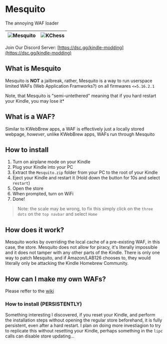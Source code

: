 # Mesquito
The annoying WAF loader

| ![Mesquito](https://github.com/KindleModding/Mesquito/assets/69104218/8f9a2605-060a-4d49-9acf-e70dfc920fc4) | ![KChess](https://github.com/KindleModding/Mesquito/assets/69104218/ec3d99d9-b96f-4e5d-8da0-8ac77de08e64) |
|------------------------------------------------------------------------------------------------------------------|--------------------------------------------------------------------------------------------------------------------|


Join Our Discord Server: [https://dsc.gg/kindle-modding](https://dsc.gg/kindle-modding)

## What is Mesquito
Mesquito is **NOT** a jailbreak, rather, Mesquito is a way to run userspace limited WAFs (Web Application Framworks?) on all firmwares `<=5.16.2.1`

Note, that Mesquito is "semi-untethered" meaning that if you hard restart your Kindle, you may lose it*

## What is a WAF?
Similar to KWebBrew apps, a WAF is effectively just a locally stored webpage, *however*, unlike KWebBrew apps, WAFs run through Mesquito

## How to install
1. Turn on airplane mode on your Kindle
2. Plug your Kindle into your PC
3. Extract the `Mesquito.zip` folder from your PC to the root of your Kindle
4. Eject your Kindle and restart it (Hold down the button for 10s and select `restart`)
5. Open the store
6. When prompted, turn on WiFi
7. Done!
> Note: the scale may be wrong, to fix this simply click on the `three dots` on the `top navbar` and select `Home`

## How does it work?
Mesquito works by overriding the local cache of a pre-existing WAF, in this case, the store. Mesquito does not allow for piracy, it's literally impossible and it does not tamper with any other parts of the Kindle. There is only one way to patch Mesquito, and if Amazon/LAB126 chooses to, they would literally only be attacking the Kindle Homebrew Community.

## How can I make my own WAFs?
Please reffer to the [wiki](https://kindlemodding.github.io/docs/mesquito/development/)

### How to install (PERSISTENTLY)
Something interesting I discovered, if you reset your Kindle, and perform the installation steps without opening the regular store beforehand, it is fully persistent, even after a hard restart. I plan on doing more investiagion to try to replicate this without resetting your Kindle, perhaps something in the `lipc` calls can disable store updating...
